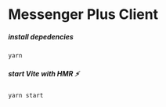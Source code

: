 # Messenger Plus Client

##### install depedencies

```
yarn
```

##### start Vite with HMR ⚡

```
yarn start
```
